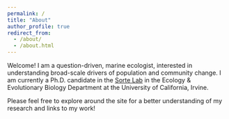 ```yaml
---
permalink: /
title: "About"
author_profile: true
redirect_from: 
  - /about/
  - /about.html
---
```


Welcome! I am a question-driven, marine ecologist, interested in understanding broad-scale drivers of population and community change. I am currently a Ph.D. candidate in the [Sorte Lab](https://cascadesorte.org/) in the Ecology & Evolutionary Biology Department at the University of California, Irvine. 

Please feel free to explore around the site for a better understanding of my research and links to my work!